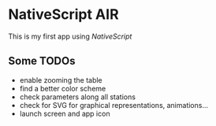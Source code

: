 # NativeScript AIR

This is my first app using <em>NativeScript</em>


## Some TODOs
* enable zooming the table
* find a better color scheme
* check parameters along all stations
* check for SVG for graphical representations, animations...
* launch screen and app icon
